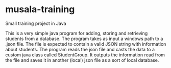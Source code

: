 # musala-training
Small training project in Java


This is a very simple java program for adding, storing and retrieving students from a database. The program takes as input a windows path to a .json file.
The file is expected to contain a valid JSON string with information about students. The program reads the json file and casts the data to a custom java class called StudentGroup. It outputs the information read from the file and saves it in another (local) json file as a sort of local database.